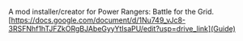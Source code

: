 A mod installer/creator for Power Rangers: Battle for the Grid.
[https://docs.google.com/document/d/1Nu749_vJc8-3RSFNhf1hTJFZkORgBJAbeGyyYtIsaPU/edit?usp=drive_link](Guide)
